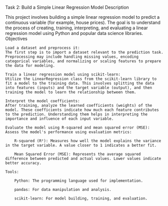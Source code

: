 Task 2: Build a Simple Linear Regression Model
Description

This project involves building a simple linear regression model to predict a continuous variable (for example, house prices). The goal is to understand the process of creating, training, interpreting, and evaluating a linear regression model using Python and popular data science libraries.
Objectives

    Load a dataset and preprocess it:
    The first step is to import a dataset relevant to the prediction task. Preprocessing may include handling missing values, encoding categorical variables, and normalizing or scaling features to prepare the data for modeling.

    Train a linear regression model using scikit-learn:
    Utilize the LinearRegression class from the scikit-learn library to fit a model to the training data. This involves splitting the data into features (inputs) and the target variable (output), and then training the model to learn the relationship between them.

    Interpret the model coefficients:
    After training, analyze the learned coefficients (weights) of the model. These coefficients indicate how much each feature contributes to the prediction. Understanding them helps in interpreting the importance and influence of each input variable.

    Evaluate the model using R-squared and mean squared error (MSE):
    Assess the model's performance using evaluation metrics:

        R-squared (R²): Measures how well the model explains the variance in the target variable. A value closer to 1 indicates a better fit.

        Mean Squared Error (MSE): Represents the average squared difference between predicted and actual values. Lower values indicate better accuracy.

    Tools:

        Python: The programming language used for implementation.

        pandas: For data manipulation and analysis.

        scikit-learn: For model building, training, and evaluation.
